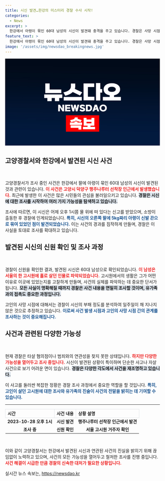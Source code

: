 ```yaml
---
title: 시신 발견…한강의 미스터리 경찰 수사 시작!
categories:
  - News
excerpt: >
  한강에서 아령이 묶인 60대 남성의 시신이 발견돼 충격을 주고 있습니다. 경찰은 사망 시점과 유가족을 찾으며 타살 여부를 조사 중입니다. 이 사건의 불길한 진실은 무엇일까요? 궁금증을 자아내는 이 사건의 전말을 자세히 알아보세요!
feature_text: >
  한강에서 아령이 묶인 60대 남성의 시신이 발견돼 충격을 주고 있습니다. 경찰은 사망 시점과 유가족을 찾으며 타살 여부를 조사 중입니다. 이 사건의 불길한 진실은 무엇일까요? 궁금증을 자아내는 이 사건의 전말을 자세히 알아보세요!
image: '/assets/img/newsdao_breakingnews.jpg'
---
```


<p><img src="/assets/img/newsdao_breakingnews.jpg" alt="implanttips 속보" /></p>

<h2 data-ke-size="size26">고양경찰서와 한강에서 발견된 시신 사건</h2>

<p data-ke-size="size16">&nbsp;</p>

<p>고양경찰서가 조사 중인 사건은 한강에서 팔에 아령이 묶인 60대 남성의 시신이 발견된 것과 관련이 있습니다. <b><span style="color: #ee2323;">이 사건은 고양시 덕양구 행주나루터 선착장 인근에서 발생했습니다.</span></b> 최근에 발생한 이 사건은 많은 시민들의 관심을 불러일으키고 있습니다. <b><span style="background-color: #21538527;">경찰은 시신에 대한 조사를 시작하여 여러 가지 가능성을 탐색하고 있습니다.</span></b> </p>

<p>조사에 따르면, 이 시신은 어제 오후 1시쯤 물 위에 떠 있다는 신고를 받았으며, 소방이 출동한 후 경찰에 인계되었습니다. <b><span style="color: #1a5490;">특히, 시신의 오른쪽 팔에 5kg짜리 아령이 신발 끈으로 묶여 있었던 점이 발견되었습니다.</span></b> 이는 사건의 경과를 짐작하게 만들며, 경찰은 이 사실을 토대로 조사를 확대하고 있습니다.</p>

<h2 data-ke-size="size26">발견된 시신의 신원 확인 및 조사 과정</h2>

<p data-ke-size="size16">&nbsp;</p>

<p>경찰이 신원을 확인한 결과, 발견된 시신은 60대 남성으로 확인되었습니다. <b><span style="color: #ee2323;">이 남성은 서울의 한 고시원에 홀로 살던 인물로 파악되었습니다.</span></b> 고시원에서의 생활은 그가 어떤 이유로 이곳에 있었는지를 고찰하게 만들며, 사건의 실체를 파악하는 데 중요한 단서가 됩니다. <b><span style="background-color: #21538527;">모든 사실이 명확해질 때까지 경찰은 사건 내용을 면밀히 조사할 것이며, 유가족과의 접촉도 중요한 과정입니다.</span></b></p>

<p>고인의 사망 시점에 대해서는 경찰이 시신의 부패 정도를 분석하여 일주일이 채 지나지 않은 것으로 추정하고 있습니다. <b><span style="color: #1a5490;">이로써 사건 발생 시점과 고인의 사망 시점 간의 관계를 조사하는 것이 중요해집니다.</span></b> </p>

<h2 data-ke-size="size26">사건과 관련된 다양한 가능성</h2>

<p data-ke-size="size16">&nbsp;</p>

<p>현재 경찰은 타살 혐의점이나 범죄와의 연관성을 찾지 못한 상태입니다. <b><span style="color: #ee2323;">하지만 다양한 가능성을 열어두고 조사 중입니다.</span></b> 시신이 발견된 상황이 특이하며 단순한 사고나 자살 사건으로 보기 어려운 면이 있습니다. <b><span style="background-color: #21538527;">경찰은 다양한 각도에서 사건을 재조명하고 있습니다.</span></b> </p>

<p>이 사고를 둘러싼 복잡한 정황은 경찰 조사 과정에서 중요한 역할을 할 것입니다. <b><span style="color: #1a5490;">특히, 고인이 살던 고시원에 대한 조사와 유가족의 진술이 사건의 전말을 밝히는 데 기여할 수 있습니다.</span></b></p>

<hr>

<table style="width: 100%; border-collapse: collapse;">
    <thead>
        <tr>
            <th style="text-align: left; border: 1px solid #dee2e6;">시간</th>
            <th style="text-align: left; border: 1px solid #dee2e6;">사건 내용</th>
            <th style="text-align: left; border: 1px solid #dee2e6;">상황 설명</th>
        </tr>
    </thead>
    <tbody>
        <tr>
            <td style="text-align: center; height: 17px;"><b>2023-10-28 오후 1시</b></td>
            <td style="text-align: center; height: 17px;"><b>시신 발견</b></td>
            <td style="text-align: center; height: 17px;"><b>행주나루터 선착장 인근에서 발견</b></td>
        </tr>
        <tr>
            <td style="text-align: center; height: 17px;"><b>조사 중</b></td>
            <td style="text-align: center; height: 17px;"><b>신원 확인</b></td>
            <td style="text-align: center; height: 17px;"><b>서울 고시원 거주자 확인</b></td>
        </tr>
    </tbody>
</table>

<p data-ke-size="size16">&nbsp;</p>

<p>이와 같이 고양경찰서는 한강에서 발견된 시신과 연관된 사건의 진실을 밝히기 위해 끊임없이 노력하고 있으며, 사건의 모든 가능성을 열어두고 철저한 조사를 진행 중입니다. <b><span style="color: #ee2323;">사건 해결이 시급한 만큼 경찰의 신속한 대처가 필요한 상황입니다.</span></b></p>
실시간 뉴스 속보는, <a href="https://newsdao.kr" rel="dofollow">https://newsdao.kr</a>


